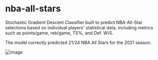 # nba-all-stars

Stochastic Gradient Descent Classifier built to predict NBA-All-Star selections based on individual players' statistical data, including metrics such as points/game, reb/game, TS%, and Def. W/S.

The model correctly predicted 21/24 NBA All Stars for the 2021 season.

![image](https://user-images.githubusercontent.com/43189541/111472195-1ced5e00-8700-11eb-945e-39c6c6b6eca8.png)


